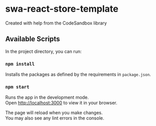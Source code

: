 # swa-react-store-template
Created with help from the CodeSandbox library

## Available Scripts

In the project directory, you can run:

### `npm install`

Installs the packages as defined by the requirements in `package.json`.

### `npm start`

Runs the app in the development mode.\
Open [http://localhost:3000](http://localhost:3000) to view it in your browser.

The page will reload when you make changes.\
You may also see any lint errors in the console.
